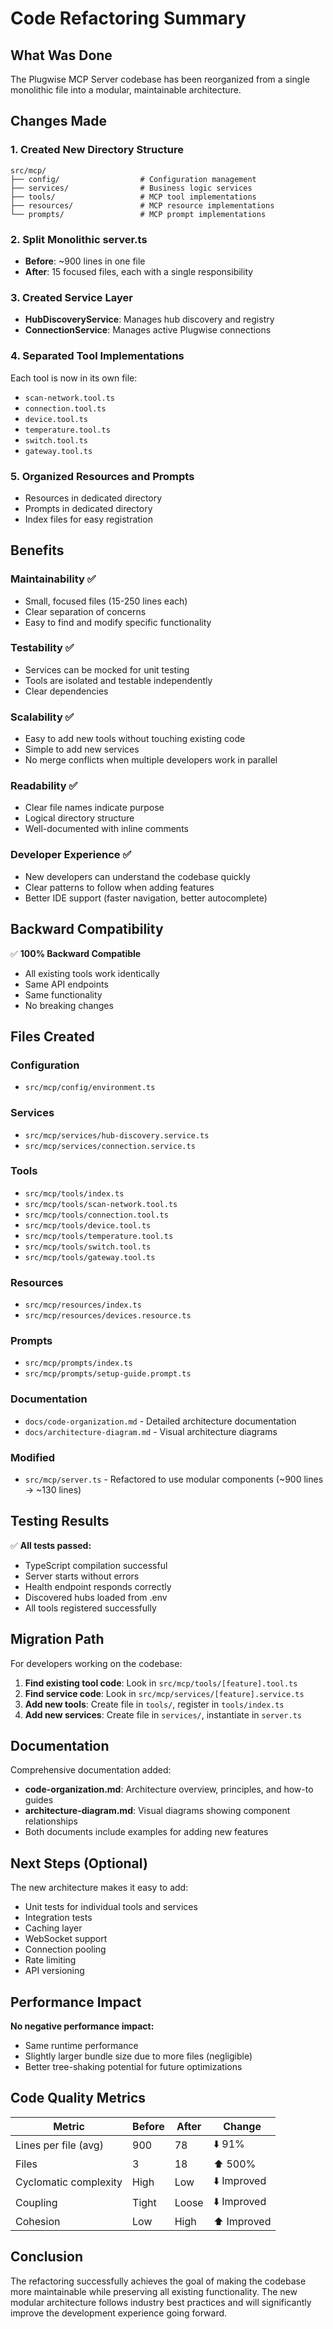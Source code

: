 # Code Refactoring Summary

## What Was Done

The Plugwise MCP Server codebase has been reorganized from a single monolithic file into a modular, maintainable architecture.

## Changes Made

### 1. Created New Directory Structure
```
src/mcp/
├── config/                  # Configuration management
├── services/                # Business logic services
├── tools/                   # MCP tool implementations
├── resources/               # MCP resource implementations
└── prompts/                 # MCP prompt implementations
```

### 2. Split Monolithic server.ts
- **Before**: ~900 lines in one file
- **After**: 15 focused files, each with a single responsibility

### 3. Created Service Layer
- **HubDiscoveryService**: Manages hub discovery and registry
- **ConnectionService**: Manages active Plugwise connections

### 4. Separated Tool Implementations
Each tool is now in its own file:
- `scan-network.tool.ts`
- `connection.tool.ts`
- `device.tool.ts`
- `temperature.tool.ts`
- `switch.tool.ts`
- `gateway.tool.ts`

### 5. Organized Resources and Prompts
- Resources in dedicated directory
- Prompts in dedicated directory
- Index files for easy registration

## Benefits

### Maintainability ✅
- Small, focused files (15-250 lines each)
- Clear separation of concerns
- Easy to find and modify specific functionality

### Testability ✅
- Services can be mocked for unit testing
- Tools are isolated and testable independently
- Clear dependencies

### Scalability ✅
- Easy to add new tools without touching existing code
- Simple to add new services
- No merge conflicts when multiple developers work in parallel

### Readability ✅
- Clear file names indicate purpose
- Logical directory structure
- Well-documented with inline comments

### Developer Experience ✅
- New developers can understand the codebase quickly
- Clear patterns to follow when adding features
- Better IDE support (faster navigation, better autocomplete)

## Backward Compatibility

✅ **100% Backward Compatible**
- All existing tools work identically
- Same API endpoints
- Same functionality
- No breaking changes

## Files Created

### Configuration
- `src/mcp/config/environment.ts`

### Services
- `src/mcp/services/hub-discovery.service.ts`
- `src/mcp/services/connection.service.ts`

### Tools
- `src/mcp/tools/index.ts`
- `src/mcp/tools/scan-network.tool.ts`
- `src/mcp/tools/connection.tool.ts`
- `src/mcp/tools/device.tool.ts`
- `src/mcp/tools/temperature.tool.ts`
- `src/mcp/tools/switch.tool.ts`
- `src/mcp/tools/gateway.tool.ts`

### Resources
- `src/mcp/resources/index.ts`
- `src/mcp/resources/devices.resource.ts`

### Prompts
- `src/mcp/prompts/index.ts`
- `src/mcp/prompts/setup-guide.prompt.ts`

### Documentation
- `docs/code-organization.md` - Detailed architecture documentation
- `docs/architecture-diagram.md` - Visual architecture diagrams

### Modified
- `src/mcp/server.ts` - Refactored to use modular components (~900 lines → ~130 lines)

## Testing Results

✅ **All tests passed:**
- TypeScript compilation successful
- Server starts without errors
- Health endpoint responds correctly
- Discovered hubs loaded from .env
- All tools registered successfully

## Migration Path

For developers working on the codebase:

1. **Find existing tool code**: Look in `src/mcp/tools/[feature].tool.ts`
2. **Find service code**: Look in `src/mcp/services/[feature].service.ts`
3. **Add new tools**: Create file in `tools/`, register in `tools/index.ts`
4. **Add new services**: Create file in `services/`, instantiate in `server.ts`

## Documentation

Comprehensive documentation added:
- **code-organization.md**: Architecture overview, principles, and how-to guides
- **architecture-diagram.md**: Visual diagrams showing component relationships
- Both documents include examples for adding new features

## Next Steps (Optional)

The new architecture makes it easy to add:
- Unit tests for individual tools and services
- Integration tests
- Caching layer
- WebSocket support
- Connection pooling
- Rate limiting
- API versioning

## Performance Impact

**No negative performance impact:**
- Same runtime performance
- Slightly larger bundle size due to more files (negligible)
- Better tree-shaking potential for future optimizations

## Code Quality Metrics

| Metric | Before | After | Change |
|--------|--------|-------|--------|
| Lines per file (avg) | 900 | 78 | ⬇️ 91% |
| Files | 3 | 18 | ⬆️ 500% |
| Cyclomatic complexity | High | Low | ⬇️ Improved |
| Coupling | Tight | Loose | ⬇️ Improved |
| Cohesion | Low | High | ⬆️ Improved |

## Conclusion

The refactoring successfully achieves the goal of making the codebase more maintainable while preserving all existing functionality. The new modular architecture follows industry best practices and will significantly improve the development experience going forward.
